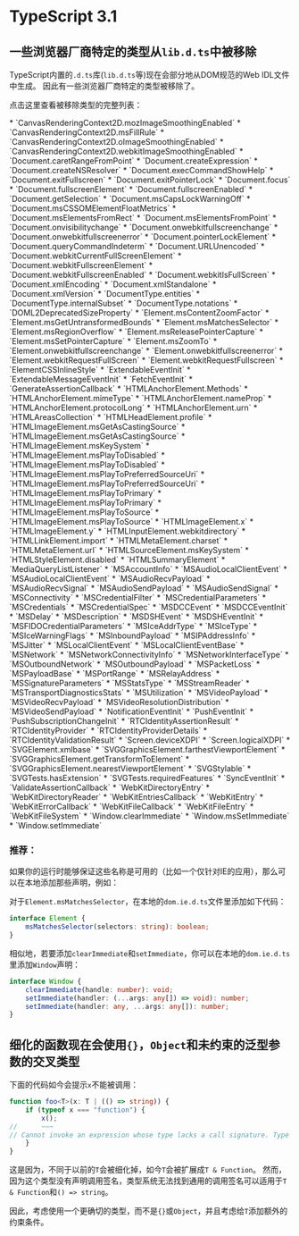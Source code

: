 # TypeScript 3.1

## 一些浏览器厂商特定的类型从`lib.d.ts`中被移除

TypeScript内置的`.d.ts`库\(`lib.d.ts`等\)现在会部分地从DOM规范的Web IDL文件中生成。 因此有一些浏览器厂商特定的类型被移除了。

点击这里查看被移除类型的完整列表：

 \* \`CanvasRenderingContext2D.mozImageSmoothingEnabled\` \* \`CanvasRenderingContext2D.msFillRule\` \* \`CanvasRenderingContext2D.oImageSmoothingEnabled\` \* \`CanvasRenderingContext2D.webkitImageSmoothingEnabled\` \* \`Document.caretRangeFromPoint\` \* \`Document.createExpression\` \* \`Document.createNSResolver\` \* \`Document.execCommandShowHelp\` \* \`Document.exitFullscreen\` \* \`Document.exitPointerLock\` \* \`Document.focus\` \* \`Document.fullscreenElement\` \* \`Document.fullscreenEnabled\` \* \`Document.getSelection\` \* \`Document.msCapsLockWarningOff\` \* \`Document.msCSSOMElementFloatMetrics\` \* \`Document.msElementsFromRect\` \* \`Document.msElementsFromPoint\` \* \`Document.onvisibilitychange\` \* \`Document.onwebkitfullscreenchange\` \* \`Document.onwebkitfullscreenerror\` \* \`Document.pointerLockElement\` \* \`Document.queryCommandIndeterm\` \* \`Document.URLUnencoded\` \* \`Document.webkitCurrentFullScreenElement\` \* \`Document.webkitFullscreenElement\` \* \`Document.webkitFullscreenEnabled\` \* \`Document.webkitIsFullScreen\` \* \`Document.xmlEncoding\` \* \`Document.xmlStandalone\` \* \`Document.xmlVersion\` \* \`DocumentType.entities\` \* \`DocumentType.internalSubset\` \* \`DocumentType.notations\` \* \`DOML2DeprecatedSizeProperty\` \* \`Element.msContentZoomFactor\` \* \`Element.msGetUntransformedBounds\` \* \`Element.msMatchesSelector\` \* \`Element.msRegionOverflow\` \* \`Element.msReleasePointerCapture\` \* \`Element.msSetPointerCapture\` \* \`Element.msZoomTo\` \* \`Element.onwebkitfullscreenchange\` \* \`Element.onwebkitfullscreenerror\` \* \`Element.webkitRequestFullScreen\` \* \`Element.webkitRequestFullscreen\` \* \`ElementCSSInlineStyle\` \* \`ExtendableEventInit\` \* \`ExtendableMessageEventInit\` \* \`FetchEventInit\` \* \`GenerateAssertionCallback\` \* \`HTMLAnchorElement.Methods\` \* \`HTMLAnchorElement.mimeType\` \* \`HTMLAnchorElement.nameProp\` \* \`HTMLAnchorElement.protocolLong\` \* \`HTMLAnchorElement.urn\` \* \`HTMLAreasCollection\` \* \`HTMLHeadElement.profile\` \* \`HTMLImageElement.msGetAsCastingSource\` \* \`HTMLImageElement.msGetAsCastingSource\` \* \`HTMLImageElement.msKeySystem\` \* \`HTMLImageElement.msPlayToDisabled\` \* \`HTMLImageElement.msPlayToDisabled\` \* \`HTMLImageElement.msPlayToPreferredSourceUri\` \* \`HTMLImageElement.msPlayToPreferredSourceUri\` \* \`HTMLImageElement.msPlayToPrimary\` \* \`HTMLImageElement.msPlayToPrimary\` \* \`HTMLImageElement.msPlayToSource\` \* \`HTMLImageElement.msPlayToSource\` \* \`HTMLImageElement.x\` \* \`HTMLImageElement.y\` \* \`HTMLInputElement.webkitdirectory\` \* \`HTMLLinkElement.import\` \* \`HTMLMetaElement.charset\` \* \`HTMLMetaElement.url\` \* \`HTMLSourceElement.msKeySystem\` \* \`HTMLStyleElement.disabled\` \* \`HTMLSummaryElement\` \* \`MediaQueryListListener\` \* \`MSAccountInfo\` \* \`MSAudioLocalClientEvent\` \* \`MSAudioLocalClientEvent\` \* \`MSAudioRecvPayload\` \* \`MSAudioRecvSignal\` \* \`MSAudioSendPayload\` \* \`MSAudioSendSignal\` \* \`MSConnectivity\` \* \`MSCredentialFilter\` \* \`MSCredentialParameters\` \* \`MSCredentials\` \* \`MSCredentialSpec\` \* \`MSDCCEvent\` \* \`MSDCCEventInit\` \* \`MSDelay\` \* \`MSDescription\` \* \`MSDSHEvent\` \* \`MSDSHEventInit\` \* \`MSFIDOCredentialParameters\` \* \`MSIceAddrType\` \* \`MSIceType\` \* \`MSIceWarningFlags\` \* \`MSInboundPayload\` \* \`MSIPAddressInfo\` \* \`MSJitter\` \* \`MSLocalClientEvent\` \* \`MSLocalClientEventBase\` \* \`MSNetwork\` \* \`MSNetworkConnectivityInfo\` \* \`MSNetworkInterfaceType\` \* \`MSOutboundNetwork\` \* \`MSOutboundPayload\` \* \`MSPacketLoss\` \* \`MSPayloadBase\` \* \`MSPortRange\` \* \`MSRelayAddress\` \* \`MSSignatureParameters\` \* \`MSStatsType\` \* \`MSStreamReader\` \* \`MSTransportDiagnosticsStats\` \* \`MSUtilization\` \* \`MSVideoPayload\` \* \`MSVideoRecvPayload\` \* \`MSVideoResolutionDistribution\` \* \`MSVideoSendPayload\` \* \`NotificationEventInit\` \* \`PushEventInit\` \* \`PushSubscriptionChangeInit\` \* \`RTCIdentityAssertionResult\` \* \`RTCIdentityProvider\` \* \`RTCIdentityProviderDetails\` \* \`RTCIdentityValidationResult\` \* \`Screen.deviceXDPI\` \* \`Screen.logicalXDPI\` \* \`SVGElement.xmlbase\` \* \`SVGGraphicsElement.farthestViewportElement\` \* \`SVGGraphicsElement.getTransformToElement\` \* \`SVGGraphicsElement.nearestViewportElement\` \* \`SVGStylable\` \* \`SVGTests.hasExtension\` \* \`SVGTests.requiredFeatures\` \* \`SyncEventInit\` \* \`ValidateAssertionCallback\` \* \`WebKitDirectoryEntry\` \* \`WebKitDirectoryReader\` \* \`WebKitEntriesCallback\` \* \`WebKitEntry\` \* \`WebKitErrorCallback\` \* \`WebKitFileCallback\` \* \`WebKitFileEntry\` \* \`WebKitFileSystem\` \* \`Window.clearImmediate\` \* \`Window.msSetImmediate\` \* \`Window.setImmediate\`

### 推荐：

如果你的运行时能够保证这些名称是可用的（比如一个仅针对IE的应用），那么可以在本地添加那些声明，例如：

对于`Element.msMatchesSelector`，在本地的`dom.ie.d.ts`文件里添加如下代码：

```typescript
interface Element {
    msMatchesSelector(selectors: string): boolean;
}
```

相似地，若要添加`clearImmediate`和`setImmediate`，你可以在本地的`dom.ie.d.ts`里添加`Window`声明：

```typescript
interface Window {
    clearImmediate(handle: number): void;
    setImmediate(handler: (...args: any[]) => void): number;
    setImmediate(handler: any, ...args: any[]): number;
}
```

## 细化的函数现在会使用`{}`，`Object`和未约束的泛型参数的交叉类型

下面的代码如今会提示`x`不能被调用：

```typescript
function foo<T>(x: T | (() => string)) {
    if (typeof x === "function") {
        x();
//      ~~~
// Cannot invoke an expression whose type lacks a call signature. Type '(() => string) | (T & Function)' has no compatible call signatures.
    }
}
```

这是因为，不同于以前的`T`会被细化掉，如今`T`会被扩展成`T & Function`。 然而，因为这个类型没有声明调用签名，类型系统无法找到通用的调用签名可以适用于`T & Function`和`() => string`。

因此，考虑使用一个更确切的类型，而不是`{}`或`Object`，并且考虑给`T`添加额外的约束条件。

